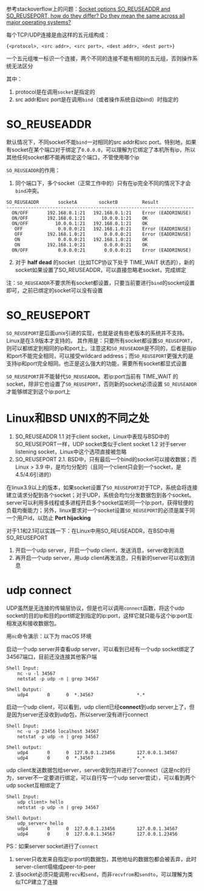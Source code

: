 参考stackoverflow上的问题：[Socket options SO_REUSEADDR and SO_REUSEPORT, how do they differ? Do they mean the same across all major operating systems?](https://stackoverflow.com/questions/14388706/socket-options-so-reuseaddr-and-so-reuseport-how-do-they-differ-do-they-mean-t?utm_medium=organic&utm_source=google_rich_qa&utm_campaign=google_rich_qa)

每个TCP/UDP连接是由这样的五元组构成：

`{<protocol>, <src addr>, <src port>, <dest addr>, <dest port>}`

一个五元组唯一标识一个连接，两个不同的连接不能有相同的五元组，否则操作系统无法区分

其中：
1. protocol是在调用`socket`是指定的
2. src addr和src port是在调用`bind`（或者操作系统自动bind）时指定的

# SO_REUSEADDR
默认情况下，不同socket不能`bind`一对相同的src addr和src port。特别地，如果有socket在某个端口对于绑定了`0.0.0.0`，可以理解为它绑定了本机所有ip，所以其他任何socket都不能再绑定这个端口，不管使用哪个ip

`SO_REUSEADDR`的作用：
1. 同个端口下，多个socket（正常工作中的）只有在ip完全不同的情况下才会`bind`冲突。

```
SO_REUSEADDR       socketA        socketB         Result
---------------------------------------------------------------------
  ON/OFF       192.168.0.1:21   192.168.0.1:21    Error (EADDRINUSE)
  ON/OFF       192.168.0.1:21      10.0.0.1:21    OK
  ON/OFF          10.0.0.1:21   192.168.0.1:21    OK
   OFF             0.0.0.0:21   192.168.1.0:21    Error (EADDRINUSE)
   OFF         192.168.1.0:21       0.0.0.0:21    Error (EADDRINUSE)
   ON              0.0.0.0:21   192.168.1.0:21    OK
   ON          192.168.1.0:21       0.0.0.0:21    OK
  ON/OFF           0.0.0.0:21       0.0.0.0:21    Error (EADDRINUSE)
```

2. 对于 **half dead** 的socket（比如TCP协议下处于 TIME_WAIT 状态的），新的socket如果设置了SO_REUSEADDR，可以直接忽略老socket，完成绑定

注：`SO_REUSEADDR`不要求所有socket都设置，只要当前要进行`bind`的socket设置即可，之前已绑定的socket可以没有设置

# SO_REUSEPORT
`SO_REUSEPORT`是后面unix引进的实现，也就是说有些老版本的系统并不支持。Linux是在3.9版本才支持的。
其作用是：只要所有socket都设置`SO_REUSEPORT`，则可以都绑定到相同的ip和port上。注意这和`SO_REUSEADDR`是不同的，后者是指ip和port不能完全相同，可以接受wildcard address；而`SO_REUSEPORT`更强大的是支持ip和port完全相同。也正是这么强大的功能，需要所有socket都显式设置

`SO_REUSEPORT`并不能替代`SO_REUSEADDR`。若ip:port当前有 TIME_WAIT 的socket，除非它也设置了`SO_REUSEPORT`，否则新的socket必须设置 `SO_REUSEADDR` 才能够绑定到这个ip:port上

# Linux和BSD UNIX的不同之处
1. SO_REUSEADDR
    1.1 对于client socket，Linux中表现与BSD中的SO_REUSEPORT一样，UDP socket类似于client socket
    1.2 对于server listening socket，Linux中这个选项直接被忽略
2. SO_REUSEPORT
    2.1. BSD中，只有最后一个bind的socket可以接收数据；而 Linux > 3.9 中，是均匀分配的（且同一个client只会到一个socket，是4.5/4.6引进的）

在linux3.9以上的版本，如果socket设置了`SO_REUSEPORT`对于TCP，系统会将连接建立请求分配到各个socket；对于UDP，系统会均匀分发数据包到各个socket。server可以利用多线程或多进程开启多个socket监听同一个Ip:port，获得轻便的负载均衡能力；另外，linux要求对一个socket设置`SO_REUSEPORT`的必须是属于同一个用户id，以防止 **Port hijacking**

对于1.1和2.1可以实践一下：在Linux中用SO_REUSEADDR，在BSD中用SO_REUSEPORT
1. 开启一个udp server，开启一个udp client，发送消息，server收到消息
2. 再开启一个udp server，用udp client再发消息，只有新的server可以收到消息

# udp connect
UDP虽然是无连接的传输层协议，但是也可以调用`connect`函数，将这个udp socket的目的ip和目的port绑定到指定的ip:port，这样它就只能与这个ip:port互相发送和接收数据包。

用`nc`命令演示：以下为 macOS 环境

启动一个udp server并查看udp server，可以看到已经有一个udp socket绑定了34567端口，目前还没连接其他客户端
```
Shell Input:
    nc -u -l 34567
    netstat -p udp -n | grep 34567

Shell Output:
    udp4       0      0  *.34567                *.*
```

启动一个udp client，可以看到，udp client已经**connect**到udp server上了，但是因为server还没收到udp包，所以server没有进行connect
```
Shell Input:
    nc -u -p 23456 localhost 34567
    netstat -p udp -n | grep 34567

Shell output:
    udp4       0      0  127.0.0.1.23456        127.0.0.1.34567
    udp4       0      0  *.34567                *.*
```

udp client发送数据包给server，server收到包并进行了connect（这是nc的行为，server不一定要进行绑定，可以自行写一个udp server尝试），可以看到两个udp socket互相绑定了
```
Shell Input:
    udp client> hello
    netstat -p udp -n | grep 34567 

Shell Output:
    udp_server< hello
    udp4       0      0  127.0.0.1.23456        127.0.0.1.34567
    udp4       0      0  127.0.0.1.34567        127.0.0.1.23456
```

PS：如果server socket进行了`connect`
1. server只收发来自指定ip:port的数据包，其他地址的数据包都会被丢弃，此时server-client塌缩成peer-to-peer
2. 该socket必须只能调用`recv`和`send`，而非`recvfrom`和`sendto`，可以理解为类似TCP建立了连接
